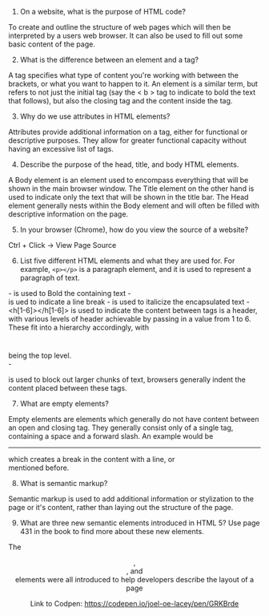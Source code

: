 1.  On a website, what is the purpose of HTML code?

  To create and outline the structure of web pages which will then be interpreted by a users web browser. It can also be used to fill out some basic content of the page.

2.  What is the difference between an element and a tag?

  A tag specifies what type of content you're working with between the brackets, or what you want to happen to it. An element is a similar term, but refers to not just the initial tag (say the < b > tag to indicate to bold the text that follows), but also the closing tag and the content inside the tag.

3.  Why do we use attributes in HTML elements?

  Attributes provide additional information on a tag, either for functional or descriptive purposes. They allow for greater functional capacity without having an excessive list of tags.

4.  Describe the purpose of the head, title, and body HTML elements.

  A Body element is an element used to encompass everything that will be shown in the main browser window. The Title element on the other hand is used to indicate only the text that will be shown in the title bar. The Head element generally nests within the Body element and will often be filled with descriptive information on the page.

5.  In your browser (Chrome), how do you view the source of a website?

  Ctrl + Click -> View Page Source

6.  List five different HTML elements and what they are used for. For example, `<p></p>` is a paragraph element, and it is used to represent a paragraph of text.

  -<b></b> is used to Bold the containing text
  -<br /> is ued to indicate a line break
  -<i></i> is used to italicize the encapsulated text
  -<h[1-6]></h[1-6]> is used to indicate the content between tags is a header, with various levels of header achievable by passing in a value from 1 to 6. These fit into a hierarchy accordingly, with <h1></h1> being the top level.  
  -<blockquote></blockquote> is used to block out larger chunks of text, browsers generally indent the content placed between these tags.

7.  What are empty elements?

  Empty elements are elements which generally do not have content between an open and closing tag. They generally consist only of a single tag, containing a space and a forward slash. An example would be <hr /> which creates a break in the content with a line, or <br /> mentioned before.

8.  What is semantic markup?

  Semantic markup is used to add additional information or stylization to the page or it's content, rather than laying out the structure of the page.

9.  What are three new semantic elements introduced in HTML 5? Use page 431 in the book to find more about these new elements.

  The <header>, <nav>, and <article> elements were all introduced to help developers describe the layout of a page

Link to Codpen: https://codepen.io/joel-oe-lacey/pen/GRKBrde
